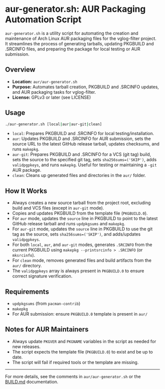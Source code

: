 # aur-generator.sh: AUR Packaging Automation Script

`aur-generator.sh` is a utility script for automating the creation and maintenance of Arch Linux AUR packaging files for the vglog-filter project. It streamlines the process of generating tarballs, updating PKGBUILD and .SRCINFO files, and preparing the package for local testing or AUR submission.

## Overview
- **Location:** `aur/aur-generator.sh`
- **Purpose:** Automates tarball creation, PKGBUILD and .SRCINFO updates, and AUR packaging tasks for vglog-filter.
- **License:** GPLv3 or later (see LICENSE)

## Usage

```sh
./aur-generator.sh [local|aur|aur-git|clean]
```

- `local`: Prepares PKGBUILD and .SRCINFO for local testing/installation.
- `aur`: Updates PKGBUILD and .SRCINFO for AUR submission, sets the source URL to the latest GitHub release tarball, updates checksums, and runs `makepkg`.
- `aur-git`: Prepares PKGBUILD and .SRCINFO for a VCS (git tag) build, sets the source to the specified git tag, sets `sha256sums=('SKIP')`, adds `validpgpkeys`, and runs `makepkg`. Useful for testing or maintaining a `-git` AUR package.
- `clean`: Cleans up generated files and directories in the `aur/` folder.

## How It Works
- Always creates a new source tarball from the project root, excluding build and VCS files (except in `aur-git` mode).
- Copies and updates PKGBUILD from the template file (`PKGBUILD.0`).
- For `aur` mode, updates the `source` line in PKGBUILD to point to the latest GitHub release tarball and runs `updpkgsums` and `makepkg`.
- For `aur-git` mode, updates the `source` line in PKGBUILD to use the git tag as the source, sets `sha256sums=('SKIP')`, and adds/updates `validpgpkeys`.
- For both `local`, `aur`, and `aur-git` modes, generates `.SRCINFO` from the current PKGBUILD using `makepkg --printsrcinfo > .SRCINFO` (or `mksrcinfo`).
- For `clean` mode, removes generated files and build artifacts from the `aur/` directory.
- The `validpgpkeys` array is always present in `PKGBUILD.0` to ensure correct signature verification.

## Requirements
- `updpkgsums` (from `pacman-contrib`)
- `makepkg`
- For AUR submission: ensure `PKGBUILD.0` template is present in `aur/`

## Notes for AUR Maintainers
- Always update `PKGVER` and `PKGNAME` variables in the script as needed for new releases.
- The script expects the template file (`PKGBUILD.0`) to exist and be up to date.
- The script will fail if required tools or the template are missing.

---
For more details, see the comments in `aur/aur-generator.sh` or the [BUILD.md](BUILD.md) documentation. 
